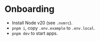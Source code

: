 # Onboarding

- Install Node v20 (see `.nvmrc`).
- `pnpm i`, copy `.env.example` to `.env.local`.
- `pnpm dev` to start apps.
